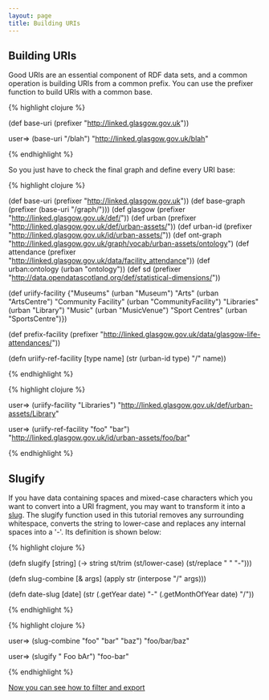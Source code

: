 ```yaml
---
layout: page
title: Building URIs
---
```


## Building URIs

Good URIs are an essential component of RDF data sets, and a common operation is building URIs from a common prefix. You can use the prefixer function to build URIs with a common base.

{% highlight clojure %}

(def base-uri (prefixer "http://linked.glasgow.gov.uk"))

user=> (base-uri "/blah")
"http://linked.glasgow.gov.uk/blah"

{% endhighlight %}

So you just have to check the final graph and define every URI base:

{% highlight clojure %}

(def base-uri (prefixer "http://linked.glasgow.gov.uk"))
(def base-graph (prefixer (base-uri "/graph/")))
(def glasgow (prefixer "http://linked.glasgow.gov.uk/def/"))
(def urban (prefixer "http://linked.glasgow.gov.uk/def/urban-assets/"))
(def urban-id (prefixer "http://linked.glasgow.gov.uk/id/urban-assets/"))
(def ont-graph "http://linked.glasgow.gov.uk/graph/vocab/urban-assets/ontology")
(def attendance (prefixer "http://linked.glasgow.gov.uk/data/facility_attendance"))
(def urban:ontology (urban "ontology"))
(def sd (prefixer "http://data.opendatascotland.org/def/statistical-dimensions/"))

(def uriify-facility {"Museums" (urban "Museum")
                      "Arts" (urban "ArtsCentre")
                      "Community Facility" (urban "CommunityFacility")
                      "Libraries" (urban "Library")
                      "Music" (urban "MusicVenue")
                      "Sport Centres" (urban "SportsCentre")})

(def prefix-facility (prefixer "http://linked.glasgow.gov.uk/data/glasgow-life-attendances/"))

(defn uriify-ref-facility [type name]
  (str (urban-id type) "/" name))

{% endhighlight %}

{% highlight clojure %}

user=> (uriify-facility "Libraries")
"http://linked.glasgow.gov.uk/def/urban-assets/Library"

user=> (uriify-ref-facility "foo" "bar")
"http://linked.glasgow.gov.uk/id/urban-assets/foo/bar"

{% endhighlight %}


## Slugify

If you have data containing spaces and mixed-case characters which you want to convert into a URI fragment, you may want to transform it into a [slug](http://patterns.dataincubator.org/book/url-slug.html). The slugify function used in this tutorial removes any surrounding whitespace, converts the string to lower-case and replaces any internal spaces into a '-'. Its definition is shown below:

{% highlight clojure %}

(defn slugify [string]
  (-> string
      st/trim
      (st/lower-case)
      (st/replace " " "-")))

(defn slug-combine [& args]
  (apply str (interpose "/" args)))

(defn date-slug [date]
  (str (.getYear date) "-" (.getMonthOfYear date) "/"))

{% endhighlight %}


{% highlight clojure %}

user=> (slug-combine "foo" "bar" "baz")
"foo/bar/baz"

user=> (slugify " Foo bAr")
"foo-bar"

{% endhighlight %}

[Now you can see how to filter and export](941_filter_import.html)
